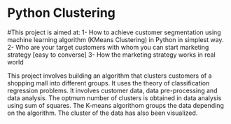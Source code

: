 # Python Clustering
#This project is aimed at:
1- How to achieve customer segmentation using machine learning algorithm (KMeans Clustering) in Python in simplest way.
2- Who are your target customers with whom you can start marketing strategy [easy to converse]
3- How the marketing strategy works in real world

This project involves building an algorithm that clusters customers of a shopping mall into different groups. It uses the theory of classification regression problems. It involves customer data, data pre-processing and data analysis. The optmum number of clusters is obtained in data analysis using sum of squares. The K-means algorithom groups the data depending on the algorithm. The cluster of the data has also been visualized.

